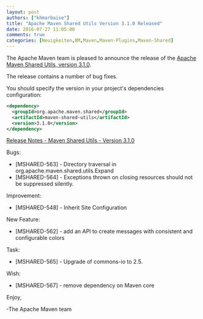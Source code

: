 ```yaml
---
layout: post
authors: ["khmarbaise"]
title: "Apache Maven Shared Utils Version 3.1.0 Released"
date: 2016-07-27 11:05:00
comments: true
categories: [Neuigkeiten,BM,Maven,Maven-Plugins,Maven-Shared]
---
```

The Apache Maven team is pleased to announce the release of the [Apache
Maven Shared Utils, version 3.1.0](https://maven.apache.org/shared/maven-shared-utils/).

The release contains a number of bug fixes.

You should specify the version in your project's dependencies configuration:

``` xml
<dependency>
  <groupId>org.apache.maven.shared</groupId>
  <artifactId>maven-shared-utils</artifactId>
  <version>3.1.0</version>
</dependency>
```

<!-- more -->

[Release Notes - Maven Shared Utils - Version 3.1.0](https://issues.apache.org/jira/secure/ReleaseNote.jspa?projectId=12317922&version=12335944)


Bugs:

 * [MSHARED-563] - Directory traversal in org.apache.maven.shared.utils.Expand
 * [MSHARED-564] - Exceptions thrown on closing resources should not be suppressed silently.

Improvement:

 * [MSHARED-548] - Inherit Site Configuration

New Feature:

 * [MSHARED-562] - add an API to create messages with consistent and configurable colors

Task:

 * [MSHARED-565] - Upgrade of commons-io to 2.5.

Wish:

 * [MSHARED-567] - remove dependency on Maven core

Enjoy,

-The Apache Maven team
